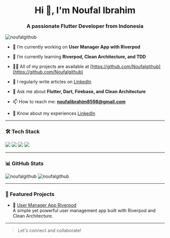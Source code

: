 <h1 align="center">Hi 👋, I'm Noufal Ibrahim</h1>
<h3 align="center">A passionate Flutter Developer from Indonesia</h3>

<p align="left"> <img src="https://komarev.com/ghpvc/?username=noufalgithub&label=Profile%20views&color=0e75b6&style=flat" alt="noufalgithub" /> </p>

- 🔭 I’m currently working on **User Manager App with Riverpod**

- 🌱 I’m currently learning **Riverpod, Clean Architecture, and TDD**

- 👨‍💻 All of my projects are available at [https://github.com/Noufalgithub](https://github.com/Noufalgithub)

- 📝 I regularly write articles on [LinkedIn](https://www.linkedin.com/in/noufal-ibrahim-93b718147/)

- 💬 Ask me about **Flutter, Dart, Firebase, and Clean Architecture**

- 📫 How to reach me: **noufalibrahim8598@gmail.com**

- 📄 Know about my experiences [LinkedIn](https://www.linkedin.com/in/noufal-ibrahim-93b718147/)

---

### 🛠️ Tech Stack

<p align="left">
  <img src="https://img.shields.io/badge/Dart-0175C2?style=for-the-badge&logo=dart&logoColor=white"/>
  <img src="https://img.shields.io/badge/Flutter-02569B?style=for-the-badge&logo=flutter&logoColor=white"/>
  <img src="https://img.shields.io/badge/Firebase-ffca28?style=for-the-badge&logo=firebase&logoColor=black"/>
  <img src="https://img.shields.io/badge/GitHub-181717?style=for-the-badge&logo=github&logoColor=white"/>
</p>

---

### 📊 GitHub Stats

<p align="left">
  <img src="https://github-readme-stats.vercel.app/api?username=noufalgithub&show_icons=true&theme=radical" alt="noufalgithub" />
  <img src="https://github-readme-streak-stats.herokuapp.com/?user=noufalgithub&theme=radical" alt="noufalgithub" />
</p>

---

### 📌 Featured Projects

- 🚀 [User Manager App Riverpod](https://github.com/Noufalgithub/user_manager_app_riverpod)  
  A simple yet powerful user management app built with Riverpod and Clean Architecture.

---

> Let's connect and collaborate!

